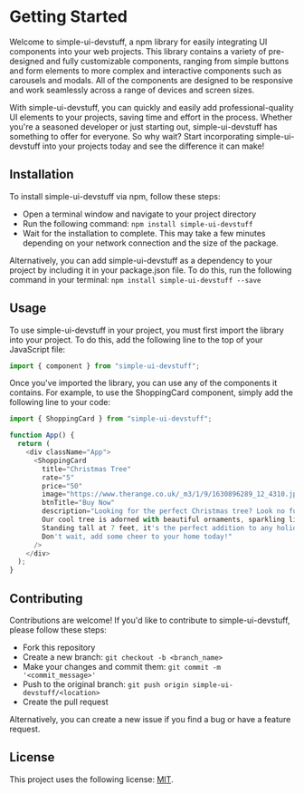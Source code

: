 # Getting Started

Welcome to simple-ui-devstuff, a npm library for easily integrating UI components into your web projects. This library contains a variety of pre-designed and fully customizable components, ranging from simple buttons and form elements to more complex and interactive components such as carousels and modals. All of the components are designed to be responsive and work seamlessly across a range of devices and screen sizes.

With simple-ui-devstuff, you can quickly and easily add professional-quality UI elements to your projects, saving time and effort in the process. Whether you're a seasoned developer or just starting out, simple-ui-devstuff has something to offer for everyone. So why wait? Start incorporating simple-ui-devstuff into your projects today and see the difference it can make!

## Installation

To install simple-ui-devstuff via npm, follow these steps:

- Open a terminal window and navigate to your project directory
- Run the following command: `npm install simple-ui-devstuff`
- Wait for the installation to complete. This may take a few minutes depending on your network connection and the size of the package.

Alternatively, you can add simple-ui-devstuff as a dependency to your project by including it in your package.json file. To do this, run the following command in your terminal: `npm install simple-ui-devstuff --save`

## Usage

To use simple-ui-devstuff in your project, you must first import the library into your project. To do this, add the following line to the top of your JavaScript file:

```js filename="App.js" {1} copy
import { component } from "simple-ui-devstuff";
```

Once you've imported the library, you can use any of the components it contains. For example, to use the ShoppingCard component, simply add the following line to your code:

```js filename="App.js" {1,6} copy
import { ShoppingCard } from "simple-ui-devstuff";

function App() {
  return (
    <div className="App">
      <ShoppingCard
        title="Christmas Tree"
        rate="5"
        price="50"
        image="https://www.therange.co.uk/_m3/1/9/1630896289_12_4310.jpg"
        btnTitle="Buy Now"
        description="Looking for the perfect Christmas tree? Look no further! 
        Our cool tree is adorned with beautiful ornaments, sparkling lights, and a star on top.
        Standing tall at 7 feet, it's the perfect addition to any holiday decor. 
        Don't wait, add some cheer to your home today!"
      />
    </div>
  );
}
```

## Contributing

Contributions are welcome! If you'd like to contribute to simple-ui-devstuff, please follow these steps:

- Fork this repository
- Create a new branch: `git checkout -b <branch_name>`
- Make your changes and commit them: `git commit -m '<commit_message>'`
- Push to the original branch: `git push origin simple-ui-devstuff/<location>`
- Create the pull request

Alternatively, you can create a new issue if you find a bug or have a feature request.

## License

This project uses the following license: [MIT](https://choosealicense.com/licenses/mit/).
